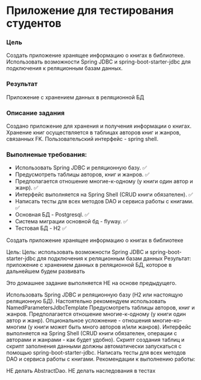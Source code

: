# Приложение для тестирования студентов
### Цель
Создать приложение хранящее информацию о книгах в библиотеке.
Использовать возможности Spring JDBC и spring-boot-starter-jdbc для подключения к реляционным базам данных.

### Результат 
Приложение с хранением данных в реляционной БД

### Описание задания
Создано приложение для хранения и получения информации о книгах. Хранение книг осуществляется в таблицах авторов книг и жанров, связанных FK. Пользовательский интерфейс - spring shell.

### Выполненые требования:
- Использовать Spring JDBC и реляционную базу. ✅
- Предусмотреть таблицы авторов, книг и жанров. ✅
- Предполагается отношение многие-к-одному (у книги один автор и жанр). ✅
- Интерфейс выполняется на Spring Shell (CRUD книги обязателен). ✅
- Написать тесты для всех методов DAO и сервиса работы с книгами. ✅
- Основная БД - Postgresql. ✅
- Система миграции основной бд - flyway. ✅
- Тестовая БД - H2 ✅


Создать приложение хранящее информацию о книгах в библиотеке

Цель:
Цель: использовать возможности Spring JDBC и spring-boot-starter-jdbc для подключения к реляционным базам данных
Результат: приложение с хранением данных в реляционной БД, которое в дальнейшем будем развивать

Это домашнее задание выполняется НЕ на основе предыдущего.

Использовать Spring JDBC и реляционную базу (H2 или настоящую реляционную БД). Настоятельно рекомендуем использовать NamedParametersJdbcTemplate
Предусмотреть таблицы авторов, книг и жанров.
Предполагается отношение многие-к-одному (у книги один автор и жанр). Опциональное усложнение - отношения многие-ко-многим (у книги может быть много авторов и/или жанров).
Интерфейс выполняется на Spring Shell (CRUD книги обязателен, операции с авторами и жанрами - как будет удобно).
Скрипт создания таблиц и скрипт заполнения данными должны автоматически запускаться с помощью spring-boot-starter-jdbc.
Написать тесты для всех методов DAO и сервиса работы с книгами.
Рекомендации к выполнению работы:

НЕ делать AbstractDao.
НЕ делать наследования в тестах
